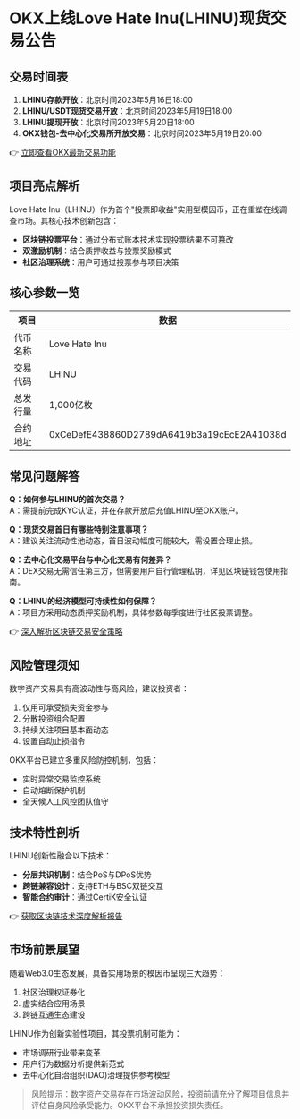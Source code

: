 # OKX上线Love Hate Inu(LHINU)现货交易公告

## 交易时间表
1. **LHINU存款开放**：北京时间2023年5月16日18:00
2. **LHINU/USDT现货交易开放**：北京时间2023年5月19日18:00
3. **LHINU提现开放**：北京时间2023年5月20日18:00
4. **OKX钱包-去中心化交易所开放交易**：北京时间2023年5月19日20:00

👉 [立即查看OKX最新交易功能](https://bit.ly/okx_welcome)

## 项目亮点解析
Love Hate Inu（LHINU）作为首个"投票即收益"实用型模因币，正在重塑在线调查市场。其核心技术创新包含：
- **区块链投票平台**：通过分布式账本技术实现投票结果不可篡改
- **双激励机制**：结合质押收益与投票奖励模式
- **社区治理系统**：用户可通过投票参与项目决策

## 核心参数一览
| 项目        | 数据                  |
|-------------|-----------------------|
| 代币名称    | Love Hate Inu         |
| 交易代码    | LHINU                 |
| 总发行量    | 1,000亿枚             |
| 合约地址    | 0xCeDefE438860D2789dA6419b3a19cEcE2A41038d |

## 常见问题解答
**Q：如何参与LHINU的首次交易？**  
A：需提前完成KYC认证，并在存款开放后充值LHINU至OKX账户。

**Q：现货交易首日有哪些特别注意事项？**  
A：建议关注流动性池动态，首日波动幅度可能较大，需设置合理止损。

**Q：去中心化交易平台与中心化交易有何差异？**  
A：DEX交易无需信任第三方，但需要用户自行管理私钥，详见区块链钱包使用指南。

**Q：LHINU的经济模型可持续性如何保障？**  
A：项目方采用动态质押奖励机制，具体参数每季度进行社区投票调整。

👉 [深入解析区块链交易安全策略](https://bit.ly/okx_welcome)

## 风险管理须知
数字资产交易具有高波动性与高风险，建议投资者：
1. 仅用可承受损失资金参与
2. 分散投资组合配置
3. 持续关注项目基本面动态
4. 设置自动止损指令

OKX平台已建立多重风险防控机制，包括：
- 实时异常交易监控系统
- 自动熔断保护机制
- 全天候人工风控团队值守

## 技术特性剖析
LHINU创新性融合以下技术：
- **分层共识机制**：结合PoS与DPoS优势
- **跨链兼容设计**：支持ETH与BSC双链交互
- **智能合约审计**：通过CertiK安全认证

👉 [获取区块链技术深度解析报告](https://bit.ly/okx_welcome)

## 市场前景展望
随着Web3.0生态发展，具备实用场景的模因币呈现三大趋势：
1. 社区治理权证券化
2. 虚实结合应用场景
3. 跨链互通生态建设

LHINU作为创新实验性项目，其投票机制可能为：
- 市场调研行业带来变革
- 用户行为数据分析提供新范式
- 去中心化自治组织(DAO)治理提供参考模型

> 风险提示：数字资产交易存在市场波动风险，投资前请充分了解项目信息并评估自身风险承受能力。OKX平台不承担投资损失责任。